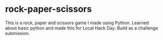 # rock-paper-scissors
This is a rock, paper and scissors game I made using Python. Learned about basic python and made this for Local Hack Day: Build as a challenge submission.
